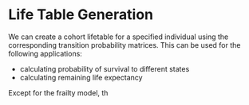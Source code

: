 # Life Table Generation

We can create a cohort lifetable for a specified individual using the corresponding
transition probability matrices. This can be used for the following applications:

* calculating probability of survival to different states
* calculating remaining life expectancy 

Except for the frailty model, th